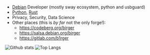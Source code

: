- [Debian](https://www.debian.org) Developer (mostly sway ecosystem, python and usbguard)
- [Python](https://www.python.org), [Rust](https://www.rust-lang.org/)
- Privacy, Security, Data Science
- Other places (this is *by far* not the only forge!):
  - https://codeberg.org/birger
  - https://salsa.debian.org/birger
  - https://gitlab.com/b1rger


![Github stats](https://github-readme-stats.vercel.app/api?username=b1rger&show_icons=true&include_all_commits=true)
![Top Langs](https://github-readme-stats.vercel.app/api/top-langs/?username=b1rger&layout=compact)

